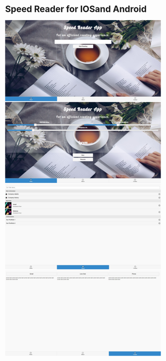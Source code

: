 #  Speed Reader for IOSand Android
![ScreenShot](https://github.com/sh-anna/Speed-Reader-App/blob/main/image/screenshot1.JPG)
![ScreenShot](https://github.com/sh-anna/Speed-Reader-App/blob/main/image/screenshot2.JPG)
![ScreenShot](https://github.com/sh-anna/Speed-Reader-App/blob/main/image/screenshot3.JPG)
![ScreenShot](https://github.com/sh-anna/Speed-Reader-App/blob/main/image/screenshot4.JPG)
